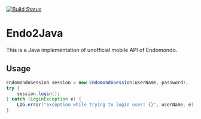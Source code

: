 [![Build Status](https://travis-ci.org/MoOmEeN/endo2java.svg?branch=master)](https://travis-ci.org/MoOmEeN/endo2java)

Endo2Java
=========================

This is a Java implementation of unofficial mobile API of Endomondo.

## Usage ##
```java
EndomondoSession session = new EndomondoSession(userName, password);
try {
	session.login();
} catch (LoginException e) {
	LOG.error("exception while trying to login user: {}", userName, e);
}
```

